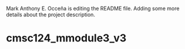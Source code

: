 Mark Anthony E. Occeña is editing the README file. Adding some more details about the project description.
# cmsc124_mmodule3_v3
